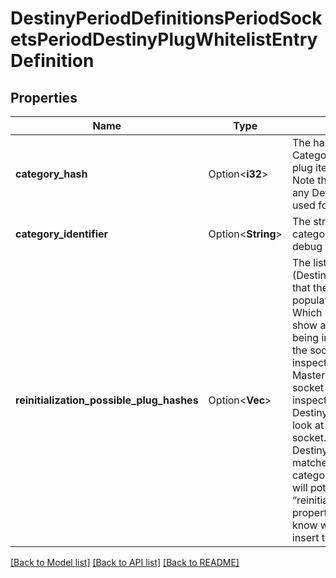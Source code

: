 # DestinyPeriodDefinitionsPeriodSocketsPeriodDestinyPlugWhitelistEntryDefinition

## Properties

Name | Type | Description | Notes
------------ | ------------- | ------------- | -------------
**category_hash** | Option<**i32**> | The hash identifier of the Plug Category to compare against the plug item's plug.plugCategoryHash.  Note that this does NOT relate to any Definition in itself, it is only used for comparison purposes. | [optional]
**category_identifier** | Option<**String**> | The string identifier for the category, which is here mostly for debug purposes. | [optional]
**reinitialization_possible_plug_hashes** | Option<**Vec<i32>**> | The list of all plug items (DestinyInventoryItemDefinition) that the socket may randomly be populated with when reinitialized.  Which ones you should actually show are determined by the plug being inserted into the socket, and the socket’s type.  When you inspect the plug that could go into a Masterwork Socket, look up the socket type of the socket being inspected and find the DestinySocketTypeDefinition.  Then, look at the Plugs that can fit in that socket. Find the Whitelist in the DestinySocketTypeDefinition that matches the plug item’s categoryhash.  That whitelist entry will potentially have a new “reinitializationPossiblePlugHashes” property.If it does, that means we know what it will roll if you try to insert this plug into this socket. | [optional]

[[Back to Model list]](../README.md#documentation-for-models) [[Back to API list]](../README.md#documentation-for-api-endpoints) [[Back to README]](../README.md)


